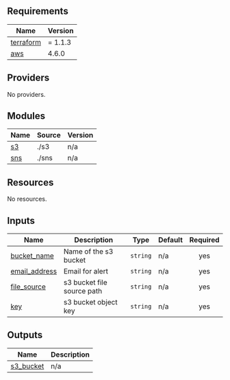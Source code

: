 <!-- BEGIN_TF_DOCS -->
## Requirements

| Name | Version |
|------|---------|
| <a name="requirement_terraform"></a> [terraform](#requirement\_terraform) | = 1.1.3 |
| <a name="requirement_aws"></a> [aws](#requirement\_aws) | 4.6.0 |

## Providers

No providers.

## Modules

| Name | Source | Version |
|------|--------|---------|
| <a name="module_s3"></a> [s3](#module\_s3) | ./s3 | n/a |
| <a name="module_sns"></a> [sns](#module\_sns) | ./sns | n/a |

## Resources

No resources.

## Inputs

| Name | Description | Type | Default | Required |
|------|-------------|------|---------|:--------:|
| <a name="input_bucket_name"></a> [bucket\_name](#input\_bucket\_name) | Name of the s3 bucket | `string` | n/a | yes |
| <a name="input_email_address"></a> [email\_address](#input\_email\_address) | Email for alert | `string` | n/a | yes |
| <a name="input_file_source"></a> [file\_source](#input\_file\_source) | s3 bucket file source path | `string` | n/a | yes |
| <a name="input_key"></a> [key](#input\_key) | s3 bucket object key | `string` | n/a | yes |

## Outputs

| Name | Description |
|------|-------------|
| <a name="output_s3_bucket"></a> [s3\_bucket](#output\_s3\_bucket) | n/a |
<!-- END_TF_DOCS -->
